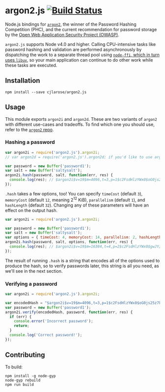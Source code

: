 # argon2.js [![Build Status](https://travis-ci.org/cjlarose/argon2.js.svg?branch=master)](https://travis-ci.org/cjlarose/argon2.js)

Node.js bindings for [`argon2`][argon2], the winner of the Password
Hashing Competition (PHC), and the current recommendation for
password storage by the [Open Web Application Security Project
(OWASP)][owasp].

`argon2.js` supports Node v4.0 and higher. Calling CPU-intensive tasks like
password hashing and validation are performed asynchronously by dispatching the
work to a separate thread pool using [`node-ffi`, which in turn uses
`libuv`][async-library-calls], so your main application can continue to do
other work while these tasks are executed.

[async-library-calls]: https://github.com/node-ffi/node-ffi/wiki/Node-FFI-Tutorial#async-library-calls

## Installation

    npm install --save cjlarose/argon2.js

## Usage

This module exports `argon2i` and `argon2d`. These are two variants
of `argon2` with different use-cases and tradeoffs. To find which
one you should use, refer to the [`argon2` repo][argon2].


### Hashing a password

```javascript
var argon2i = require('argon2.js').argon2i;
// var argon2d = require('argon2.js').argon2d; if you'd like to use argon2d

var password = new Buffer('password1');
var salt = new Buffer('saltysalt');
argon2i.hash(password, salt, function(err, res) {
  console.log(res); // $argon2i$v=19$m=4096,t=3,p=1$c2FsdHlzYWx0$oG0js25z7kM30xSg9+nAKtU0hrPa0UnvRnqQRZXHCV8
});
```

`.hash` takes a few options, too! You can specify `timeCost` (default `3`),
`memoryCost` (default `12`, meaning 2<sup>12</sup> KiB), `parallelism` (default
`1`), and `hashLength` (default `32`). Changing any of these parameters will
have an effect on the output hash.

```javascript
var argon2i = require('argon2.js').argon2i;

var password = new Buffer('password1');
var salt = new Buffer('saltysalt');
var options = { timeCost: 4, memoryCost: 14, parallelism: 2, hashLength: 64 };
argon2i.hash(password, salt, options, function(err, res) {
  console.log(res); // $argon2i$v=19$m=16384,t=4,p=2$c2FsdHlzYWx0$gwJY/FsXNSR3aS1ChVTgDZ9HbF3V7sbbYE5UmQsdXFHB4Tt6/RVtFWGIIJnzZ62nL9miurrvJnxhvORK64ddFg
});
```

The result of running `.hash` is a string that encodes all of the options used
to produce the hash, so to verify passwords later, this string is all you need,
as we'll see in the next section.

### Verifying a password


```javascript
var argon2i = require('argon2.js').argon2i;

var encodedHash = "$argon2i$v=19$m=4096,t=3,p=1$c2FsdHlzYWx0$oG0js25z7kM30xSg9+nAKtU0hrPa0UnvRnqQRZXHCV8";
var password = new Buffer('password1');
argon2i.verify(encodedHash, password, function(err, res) {
  if (err) {
    console.error('Incorrect password');
    return;
  }
  console.log('Correct password!');
});
```

## Contributing

To build:

    npm install -g node-gyp
    node-gyp rebuild
    npm run build

[argon2]: https://github.com/P-H-C/phc-winner-argon2
[owasp]: https://www.owasp.org/index.php/Password_Storage_Cheat_Sheet
